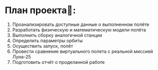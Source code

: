 # План проекта🫣:
1. Проанализировать доступные данные о выполненном полёте
2. Разработать физическую и математическую модели полёта 
3. Выполнить сборку аналогичной станции 
4. Определить параметры орбиты 
5. Осуществить запуск, полёт
6. Провести сравнение виртуального полета с реальной миссией Луна-25
7. Подготовить отчёт о проделанной работе